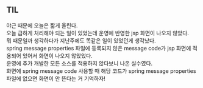 ## TIL
야근 때문에 오늘은 짧게 올린다.  
오늘 급하게 처리해야 되는 일이 있었는데 운영에 반영한 jsp 화면이 나오지 않았다.  
뭐 때문일까 생각하다가 지난주에도 똑같은 일이 있었던게 생각났다.  
spring message properties 파일에 등록되지 않은 message code가 jsp 화면에 적용되어 있어서 화면이 나오지 않았었다.  
운영에 추가 개발한 모든 소스를 적용하지 않다보니 나온 실수였다.  
화면에 spring message code 사용할 때 해당 코드가 spring message properties 파일에 없으면 화면이 안 뜬다는 거 기억하자! 